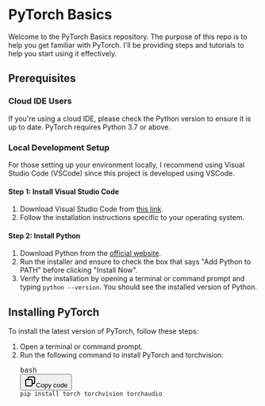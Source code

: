 # PyTorch Basics

Welcome to the PyTorch Basics repository. The purpose of this repo is to help you get familiar with PyTorch. I'll be providing steps and tutorials to help you start using it effectively.

## Prerequisites

### Cloud IDE Users

If you're using a cloud IDE, please check the Python version to ensure it is up to date. PyTorch requires Python 3.7 or above.

### Local Development Setup

For those setting up your environment locally, I recommend using Visual Studio Code (VSCode) since this project is developed using VSCode.

#### Step 1: Install Visual Studio Code

1. Download Visual Studio Code from [this link](https://code.visualstudio.com/Download).
2. Follow the installation instructions specific to your operating system.

#### Step 2: Install Python

1. Download Python from the [official website](https://www.python.org/downloads/).
2. Run the installer and ensure to check the box that says "Add Python to PATH" before clicking "Install Now".
3. Verify the installation by opening a terminal or command prompt and typing `python --version`. You should see the installed version of Python.

## Installing PyTorch

To install the latest version of PyTorch, follow these steps:

1. Open a terminal or command prompt.
2. Run the following command to install PyTorch and torchvision:
   <pre><div class="dark bg-gray-950 rounded-md border-[0.5px] border-token-border-medium"><div class="flex items-center relative text-token-text-secondary bg-token-main-surface-secondary px-4 py-2 text-xs font-sans justify-between rounded-t-md"><span>bash</span><div class="flex items-center"><span class="" data-state="closed"><button class="flex gap-1 items-center"><svg xmlns="http://www.w3.org/2000/svg" width="24" height="24" fill="none" viewBox="0 0 24 24" class="icon-sm"><path fill="currentColor" fill-rule="evenodd" d="M7 5a3 3 0 0 1 3-3h9a3 3 0 0 1 3 3v9a3 3 0 0 1-3 3h-2v2a3 3 0 0 1-3 3H5a3 3 0 0 1-3-3v-9a3 3 0 0 1 3-3h2zm2 2h5a3 3 0 0 1 3 3v5h2a1 1 0 0 0 1-1V5a1 1 0 0 0-1-1h-9a1 1 0 0 0-1 1zM5 9a1 1 0 0 0-1 1v9a1 1 0 0 0 1 1h9a1 1 0 0 0 1-1v-9a1 1 0 0 0-1-1z" clip-rule="evenodd"></path></svg>Copy code</button></span></div></div><div class="overflow-y-auto p-4 text-left undefined" dir="ltr"><code class="!whitespace-pre hljs language-bash">pip install torch torchvision torchaudio</code></div></div></pre>
